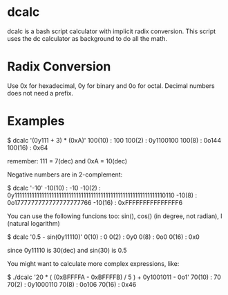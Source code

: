 dcalc
=====

dcalc is a bash script calculator with implicit radix conversion. This script uses the dc calculator as background to do all the math.

Radix Conversion
================

Use 0x for hexadecimal, 0y for binary and 0o for octal. Decimal numbers does not need a prefix.

Examples
========

$ dcalc '(0y111 + 3) * (0xA)'
100(10) : 100
100(2)  : 0y1100100
100(8)  : 0o144
100(16) : 0x64

remember: 111 = 7(dec) and 0xA = 10(dec)

Negative numbers are in 2-complement:

$ dcalc '-10'
-10(10) : -10
-10(2)  : 0y1111111111111111111111111111111111111111111111111111111111110110
-10(8)  : 0o1777777777777777777766
-10(16) : 0xFFFFFFFFFFFFFFF6

You can use the following funcions too: sin(), cos() (in degree, not radian), l (natural logarithm)

$ dcalc '0.5 - sin(0y11110)'
0(10) : 0
0(2)  : 0y0
0(8)  : 0o0
0(16) : 0x0

since 0y11110 is 30(dec) and sin(30) is 0.5

You might want to calculate more complex expressions, like:

$ ./dcalc '20 * ( (0xBFFFFA - 0xBFFFFB) / 5 ) + 0y1001011 - 0o1'
70(10) : 70
70(2)  : 0y1000110
70(8)  : 0o106
70(16) : 0x46
